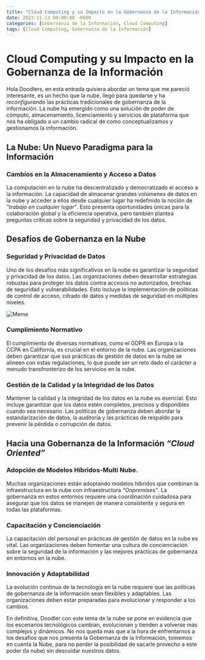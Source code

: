 ```yaml
---
title: "Cloud Computing y su Impacto en la Gobernanza de la Información"
date: 2023-11-13 00:00:00 -0600
categories: [Gobernanza de la Información, Cloud Computing]
tags: [Cloud Computing, Gobernanza de la Información]
---
```


# Cloud Computing y su Impacto en la Gobernanza de la Información

Hola Doodlers, en esta entrada quisiera abordar un tema que me pareció interesante, es un hecho que la nube, llegó para quedarse y ha _reconfigurando_ las prácticas tradicionales de gobernanza de la información. La nube ha emergido como una solución de poder de cómputo, almacenamiento, licenciamiento y servicios de plataforma que nos ha obligado a un cambio radical de como conceptualizamos y gestionamos la información.

## La Nube: Un Nuevo Paradigma para la Información

### Cambios en la Almacenamiento y Acceso a Datos

La computación en la nube ha descentralizado y democratizado el acceso a la información. La capacidad de almacenar grandes volúmenes de datos en la nube y acceder a ellos desde cualquier lugar ha redefinido la noción de _"trabajo en cualquier lugar"_. Esto presenta oportunidades únicas para la colaboración global y la eficiencia operativa, pero también plantea preguntas críticas sobre la seguridad y privacidad de los datos. 

## Desafíos de Gobernanza en la Nube
### Seguridad y Privacidad de Datos
Uno de los desafíos más significativos en la nube es garantizar la seguridad y privacidad de los datos. Las organizaciones deben desarrollar estrategias robustas para proteger los datos contra accesos no autorizados, brechas de seguridad y vulnerabilidades. Esto incluye la implementación de políticas de control de acceso, cifrado de datos y medidas de seguridad en múltiples niveles.

![Meme](https://cincrg01prodsa01.blob.core.windows.net/webcontent/post_8_1.jpeg)

### Cumplimiento Normativo
El cumplimiento de diversas normativas, como el GDPR en Europa o la CCPA en California, es crucial en el entorno de la nube. Las organizaciones deben garantizar que sus prácticas de gestión de datos en la nube se alineen con estas regulaciones, lo que puede ser un reto dado el carácter a menudo transfronterizo de los servicios en la nube.

### Gestión de la Calidad y la Integridad de los Datos
Mantener la calidad y la integridad de los datos en la nube es esencial. Esto incluye garantizar que los datos estén completos, precisos y disponibles cuando sea necesario. Las políticas de gobernanza deben abordar la estandarización de datos, la auditoría y las prácticas de respaldo para prevenir la pérdida o corrupción de datos.

## Hacia una Gobernanza de la Información _“Cloud Oriented”_

### Adopción de Modelos Híbridos-Multi Nube.
Muchas organizaciones están adoptando modelos híbridos que combinan la infraestructura en la nube con infraestructura _“Onpremises”_. La gobernanza en estos entornos requiere una coordinación cuidadosa para asegurar que los datos se manejen de manera consistente y segura en todas las plataformas.

### Capacitación y Concienciación
La capacitación del personal en prácticas de gestión de datos en la nube es vital. Las organizaciones deben fomentar una cultura de concienciación sobre la seguridad de la información y las mejores prácticas de gobernanza en entornos en la nube.

### Innovación y Adaptabilidad
La evolución continua de la tecnología en la nube requiere que las políticas de gobernanza de la información sean flexibles y adaptables. Las organizaciones deben estar preparadas para evolucionar y responder a los cambios.

En definitiva, Doodler con este tema de la nube se pone en evidencia que los escenarios tecnológicos cambian, evolucionan y tienden a volverse más complejos y dinámicos. No nos queda más que a la hora de enfrentarnos a los desafíos que nos presenta la Gobernanza de la Información, tomemos en cuenta la Nube, para no perder la posibilidad de sacarle provecho a este poder (la nube) sin descuidar nuestros datos.
